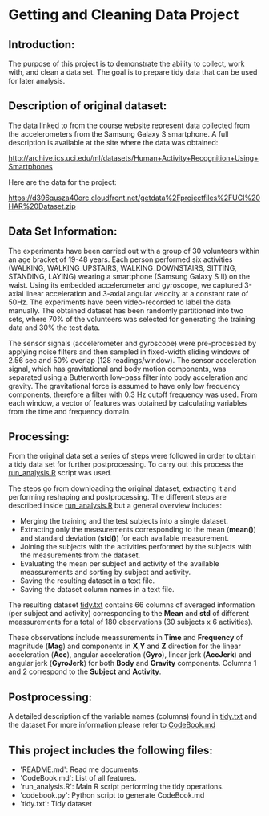 Getting and Cleaning Data Project
=================================
Introduction:
-------------
The purpose of this project is to demonstrate the ability to collect, work with, and clean a data set. The goal is to prepare tidy data that can be used for later analysis. 

Description of original dataset:
--------------------------------
The data linked to from the course website represent data collected from the accelerometers from the Samsung Galaxy S smartphone. A full description is available at the site where the data was obtained:

http://archive.ics.uci.edu/ml/datasets/Human+Activity+Recognition+Using+Smartphones

Here are the data for the project:

https://d396qusza40orc.cloudfront.net/getdata%2Fprojectfiles%2FUCI%20HAR%20Dataset.zip

Data Set Information:
---------------------
The experiments have been carried out with a group of 30 volunteers within an age bracket of 19-48 years. Each person performed six activities (WALKING, WALKING_UPSTAIRS, WALKING_DOWNSTAIRS, SITTING, STANDING, LAYING) wearing a smartphone (Samsung Galaxy S II) on the waist. Using its embedded accelerometer and gyroscope, we captured 3-axial linear acceleration and 3-axial angular velocity at a constant rate of 50Hz. The experiments have been video-recorded to label the data manually. The obtained dataset has been randomly partitioned into two sets, where 70% of the volunteers was selected for generating the training data and 30% the test data. 

The sensor signals (accelerometer and gyroscope) were pre-processed by applying noise filters and then sampled in fixed-width sliding windows of 2.56 sec and 50% overlap (128 readings/window). The sensor acceleration signal, which has gravitational and body motion components, was separated using a Butterworth low-pass filter into body acceleration and gravity. The gravitational force is assumed to have only low frequency components, therefore a filter with 0.3 Hz cutoff frequency was used. From each window, a vector of features was obtained by calculating variables from the time and frequency domain.

Processing:
-----------
From the original data set a series of steps were followed in order to obtain a tidy data set for further postprocessing. 
To carry out this process the [run_analysis.R](https://github.com/aiedward/Getting-and-Cleaning-Data-Project/blob/master/run_analysis.R) script was used. 

The steps go from downloading the original dataset, extracting it and performing reshaping and postprocessing. 
The different steps are described inside [run_analysis.R](https://github.com/aiedward/Getting-and-Cleaning-Data-Project/blob/master/run_analysis.R) but a general overview includes:
- Merging the training and the test subjects into a single dataset.
- Extracting only the measurements corresponding to the mean (**mean()**) and standard deviation (**std()**) for each available measurement. 
- Joining the subjects with the activities performed by the subjects with the measurements from the dataset.
- Evaluating the mean per subject and activity of the available meassurements and sorting by subject and activity.
- Saving the resulting dataset in a text file.
- Saving the dataset column names in a text file.

The resulting dataset [tidy.txt](https://github.com/aiedward/Getting-and-Cleaning-Data-Project/blob/master/tidy.txt) contains 66 columns of averaged information (per subject and activity) corresponding to the **Mean** and **std** of different meassurements for a total of 180 observations (30 subjects x 6 activities). 

These observations include meassurements in **Time** and **Frequency** of magnitude (**Mag**) and components in **X**,**Y** and **Z** direction for the linear acceleration (**Acc**), angular acceleration (**Gyro**), linear jerk (**AccJerk**) and angular jerk (**GyroJerk**) for both **Body** and **Gravity** components. Columns 1 and 2 correspond to the **Subject** and **Activity**. 

Postprocessing:
---------------
A detailed description of the variable names (columns) found in [tidy.txt](https://github.com/aiedward/Getting-and-Cleaning-Data-Project/blob/master/tidy.txt) and the dataset For more information please refer to [CodeBook.md](https://github.com/aiedward/Getting-and-Cleaning-Data-Project/blob/master/CodeBook.md)

This project includes the following files:
------------------------------------------
- 'README.md': Read me documents.
- 'CodeBook.md': List of all features.
- 'run_analysis.R': Main R script performing the tidy operations.
- 'codebook.py': Python script to generate CodeBook.md
- 'tidy.txt': Tidy dataset  

